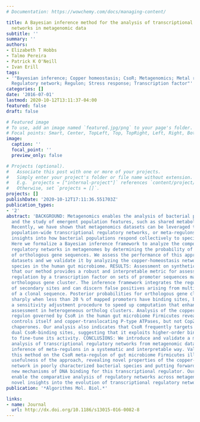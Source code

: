 ```yaml
---
# Documentation: https://wowchemy.com/docs/managing-content/

title: A Bayesian inference method for the analysis of transcriptional regulatory
  networks in metagenomic data
subtitle: ''
summary: ''
authors:
- Elizabeth T Hobbs
- Talmo Pereira
- Patrick K O'Neill
- Ivan Erill
tags:
- '"Bayesian inference; Copper homeostasis; CsoR; Metagenomics; Metal resistance;
  Regulatory network; Regulon; Stress response; Transcription factor"'
categories: []
date: '2016-07-01'
lastmod: 2020-10-12T13:11:37-04:00
featured: false
draft: false

# Featured image
# To use, add an image named `featured.jpg/png` to your page's folder.
# Focal points: Smart, Center, TopLeft, Top, TopRight, Left, Right, BottomLeft, Bottom, BottomRight.
image:
  caption: ''
  focal_point: ''
  preview_only: false

# Projects (optional).
#   Associate this post with one or more of your projects.
#   Simply enter your project's folder or file name without extension.
#   E.g. `projects = ["internal-project"]` references `content/project/deep-learning/index.md`.
#   Otherwise, set `projects = []`.
projects: []
publishDate: '2020-10-12T17:11:36.551703Z'
publication_types:
- '2'
abstract: 'BACKGROUND: Metagenomics enables the analysis of bacterial population composition
  and the study of emergent population features, such as shared metabolic pathways.
  Recently, we have shown that metagenomics datasets can be leveraged to characterize
  population-wide transcriptional regulatory networks, or meta-regulons, providing
  insights into how bacterial populations respond collectively to specific triggers.
  Here we formalize a Bayesian inference framework to analyze the composition of transcriptional
  regulatory networks in metagenomes by determining the probability of regulation
  of orthologous gene sequences. We assess the performance of this approach on synthetic
  datasets and we validate it by analyzing the copper-homeostasis network of Firmicutes
  species in the human gut microbiome. RESULTS: Assessment on synthetic datasets shows
  that our method provides a robust and interpretable metric for assessing putative
  regulation by a transcription factor on sets of promoter sequences mapping to an
  orthologous gene cluster. The inference framework integrates the regulatory contribution
  of secondary sites and can discern false positives arising from multiple instances
  of a clonal sequence. Posterior probabilities for orthologous gene clusters decline
  sharply when less than 20 % of mapped promoters have binding sites, but we introduce
  a sensitivity adjustment procedure to speed up computation that enhances regulation
  assessment in heterogeneous ortholog clusters. Analysis of the copper-homeostasis
  regulon governed by CsoR in the human gut microbiome Firmicutes reveals that CsoR
  controls itself and copper-translocating P-type ATPases, but not CopZ-type copper
  chaperones. Our analysis also indicates that CsoR frequently targets promoters with
  dual CsoR-binding sites, suggesting that it exploits higher-order binding conformations
  to fine-tune its activity. CONCLUSIONS: We introduce and validate a method for the
  analysis of transcriptional regulatory networks from metagenomic data that enables
  inference of meta-regulons in a systematic and interpretable way. Validation of
  this method on the CsoR meta-regulon of gut microbiome Firmicutes illustrates the
  usefulness of the approach, revealing novel properties of the copper-homeostasis
  network in poorly characterized bacterial species and putting forward evidence of
  new mechanisms of DNA binding for this transcriptional regulator. Our approach will
  enable the comparative analysis of regulatory networks across metagenomes, yielding
  novel insights into the evolution of transcriptional regulatory networks.'
publication: '*Algorithms Mol. Biol.*'

links:
- name: Journal
  url: http://dx.doi.org/10.1186/s13015-016-0082-8
---
```

